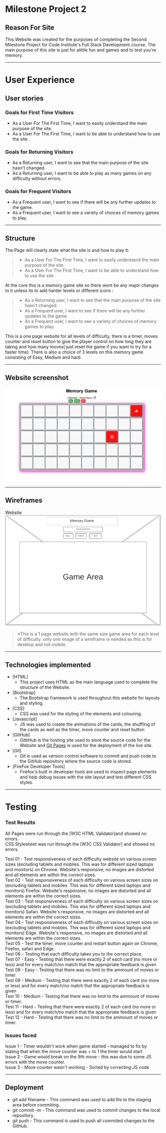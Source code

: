 # Milestone Project 2
## Reason For Site
This Website was created for the  purposes of completing the Second Milestone Project for Code Institute's Full Stack Development course. The main purpose of this site is just for alittle fun and games and to test you're memory.

*** 
# User Experience

## User stories

### Goals for First Time Visitors

* As a User For The First Time, I want to easily understand the main purpose of the site.
* As a User For The First Time, I want to be able to understand how to use the site .

### Goals for Returning Visitors

* As a Returning user, I want to see that the main purpose of the site hasn't changed.
* As a Returning user, I want to be able to play as many games on any difficulty without errors.

### Goals for Frequent Visitors

* As a Frequent user, I want to see if there will be any further updates to the game.
* As a Frequent user, I want to see a variety of choices of memory games to play.

***

## Structure

The Page will clearly state what the site is and how to play it:
> * As a User For The First Time, I want to easily understand the main purpose of the site.
> * As a User For The First Time, I want to be able to understand how to use the site .


At the core this is a memory game site so there wont be any major changes to it unless its to add harder levels or different icons :
> * As a Returning user, I want to see that the main purpose of the site hasn't changed.
> * As a Frequent user, I want to see if there will be any further updates to the game.
> * As a Frequent user, I want to see a variety of choices of memory games to play.


This is a one page website for all levels of difficulty, there is a timer, moves counter and reset button to give the player control on how long they are taking and how many moves( just reset the game if you want to try for a faster time).
There is also a choice of 3 levels on this memory game consisting of Easy, Medium and hard.

***
## Website screenshot
![Website](assets/images/snip.PNG)

***

## Wireframes

Website<br>
![Website image](assets/images/Wireframe.JPG)
>*This is a 1 page website with the same size game area for each level of difficulty. only one image of a wireframe is needed as this is for desktop and not mobile.

***

## Technologies implemented

* [HTML]
	* This project uses HTML as the main language used to complete the structure of the Website.
* [Bootstrap]
	* The Bootstrap framework is used throughout this website for layouts and styling.
* [CSS]
	* CSS was used for the styling of the elements and colouring.
* [Javascript]
	* JS was used to create the animations of the cards, the shuffling of the cards as well as the timer, move counter and reset button
* [GitHub]
	* GithHub is the hosting site used to store the source code for the Website and [Git Pages](https://pages.github.com/) is used for the deployment of the live site.
* [Git]
	* Git is used as version control software to commit and push code to the GitHub repository where the source code is stored.
* [FireFox Developer Tools]
	* Firefox's built in developer tools are used to inspect page elements and help debug issues with the site layout and test different CSS styles.
***

# Testing

### Test Results

All Pages were run through the [W3C HTML Validator]and showed no errors.<br>
CSS Stylesheet was run through the [W3C CSS Validator] and showed no errors.<br>

Test 01 - Test responsiveness of each difficulty website on various screen sizes (excluding tablets and mobiles. This was for different sized laptops and monitors) on Chrome. Website's responsive, no images are distorted and all elements are within the correct sizes. <br>
Test 02 - Test responsiveness of each difficulty on various screen sizes on (excluding tablets and mobiles. This was for different sized laptops and monitors) Firefox.  Website's responsive, no images are distorted and all elements are within the correct sizes. <br>
Test 03 - Test responsiveness of each difficulty on various screen sizes on (excluding tablets and mobiles. This was for different sized laptops and monitors) Safari.  Website's responsive, no images are distorted and all elements are within the correct sizes. <br>
Test 04 - Test responsiveness of each  difficulty on various screen sizes on (excluding tablets and mobiles. This was for different sized laptops and monitors) Edge.  Website's responsive, no images are distorted and all elements are within the correct sizes. <br>
Test 05 - Test the timer, move counter and restart button again on Chrome, Firefox, safari and Edge. <br>
Test 06 - Testing that each difficulty takes you to the correct place. <br>
Test 07 - Easy - Testing that there were exactly 2 of each card (no more or less) and for every match/no match that the appropriate feedback is given<br>
Test 08 - Easy - Testing that there was no limit to the ammount of moves or timer.<br>
Test 09 - Medium - Testing that there were exactly 2 of each card (no more or less) and for every match/no match that the appropriate feedback is given<br>
Test 10 - Medium - Testing that there was no limit to the ammount of moves or timer.<br>
Test 11 - Hard - Testing that there were exactly 2 of each card (no more or less) and for every match/no match that the appropriate feedback is given<br>
Test 12 - Hard - Testing that there was no limit to the ammount of moves or timer.<br>

### Issues faced
Issue 1 - Timer wouldn't work when game started - managed to fix by stating that when the move counter was = to 1 the timer would start<br>
Issue 2 - Game would break on the 9th move - this was due to some JS errors with the move counter. <br>
Issue 3 - Move counter wasn't working - Sorted by correcting JS code <br>

***
## Deployment

* git add filename - This command was used to add fils to the staging area before commiting.
* git commit -m  - This command was used to commit changes to the local repository.
* git push - This command is used to push all commited changes to the GitHub. 
